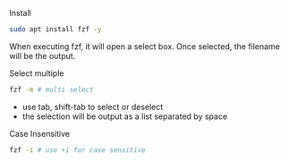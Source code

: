 Install
```bash
sudo apt install fzf -y
```

When executing fzf, it will open a select box. Once selected, the filename will be the output.

Select multiple
```bash
fzf -m # multi select
```
- use tab, shift-tab to select or deselect
- the selection will be output as a list separated by space

Case Insensitive
```bash
fzf -i # use +i for case sensitive
```

